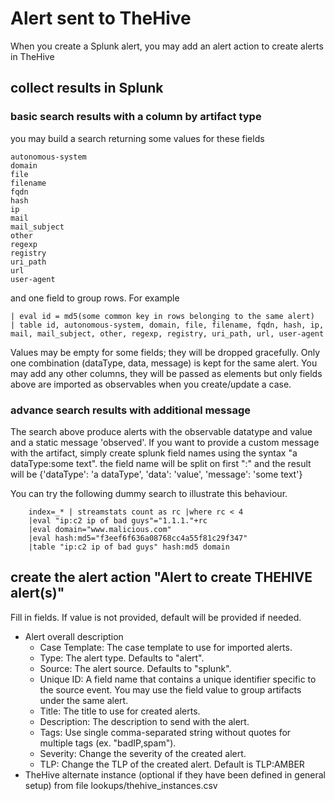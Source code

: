 # Alert sent to TheHive
When you create a Splunk alert, you may add an alert action to create alerts in TheHive
## collect results in Splunk
### basic search results with a column by artifact type
you may build a search returning some values for these fields

    autonomous-system
    domain
    file
    filename
    fqdn
    hash
    ip
    mail
    mail_subject
    other
    regexp
    registry
    uri_path
    url
    user-agent

and one field to group rows.
For example

    | eval id = md5(some common key in rows belonging to the same alert)
    | table id, autonomous-system, domain, file, filename, fqdn, hash, ip, mail, mail_subject, other, regexp, registry, uri_path, url, user-agent

Values may be empty for some fields; they will be dropped gracefully. Only one combination (dataType, data, message) is kept for the same alert.
You may add any other columns, they will be passed as elements but only fields above are imported as observables when you create/update a case.

### advance search results with additional message
The search above produce alerts with the observable datatype and value and a static message 'observed'. If you want to provide a custom message with the artifact, simply create splunk field names using the syntax "a dataType:some text". the field name will be split on first ":" and the result will be 
{'dataType': 'a dataType', 'data': 'value', 'message': 'some text'}

You can try the following dummy search to illustrate this behaviour.

        index=_* | streamstats count as rc |where rc < 4
        |eval "ip:c2 ip of bad guys"="1.1.1."+rc 
        |eval domain="www.malicious.com" 
        |eval hash:md5="f3eef6f636a08768cc4a55f81c29f347"
        |table "ip:c2 ip of bad guys" hash:md5 domain

## create the alert action "Alert to create THEHIVE alert(s)"
Fill in fields. If value is not provided, default will be provided if needed.

* Alert overall description
    - Case Template: The case template to use for imported alerts.
    - Type: The alert type. Defaults to "alert".
    - Source: The alert source. Defaults to "splunk".
    - Unique ID: A field name that contains a unique identifier specific to the source event. You may use the field value to group artifacts under the same alert.
    - Title: The title to use for created alerts.
    - Description: The description to send with the alert.
    - Tags: Use single comma-separated string without quotes for multiple tags (ex. "badIP,spam").
    - Severity: Change the severity of the created alert.
    - TLP: Change the TLP of the created alert. Default is TLP:AMBER
* TheHive alternate instance (optional if they have been defined in general setup) from file lookups/thehive_instances.csv